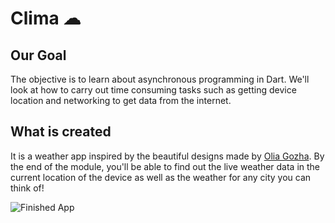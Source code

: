 # Clima ☁

## Our Goal

The objective is to learn about asynchronous programming in Dart. We'll look at how to carry out time consuming tasks such as getting device location and networking to get data from the internet. 


## What is created

It is a weather app inspired by the beautiful designs made by [Olia Gozha](https://dribbble.com/shots/4663154-). By the end of the module, you'll be able to find out the live weather data in the current location of the device as well as the weather for any city you can think of!

![Finished App](https://github.com/londonappbrewery/Images/blob/master/clima-demo.gif)

